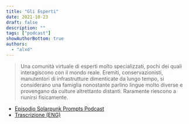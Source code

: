 ```yaml
---
title: "Gli Esperti"
date: 2021-10-23
draft: false
description: ""
tags: ["podcast"]
showAuthorBottom: true
authors:
  - "alxd"
---
```


> Una comunità virtuale di esperti molto specializzati, pochi dei quali interagiscono con il mondo reale. Eremiti, conservazionisti, manutentori di infrastrutture dimenticate da lungo tempo, si considerano una famiglia nonostante parlino lingue molto diverse e provengano da culture altrettanto distanti. Raramente riescono a riunirsi fisicamente.

- [Episodio Solarpunk Prompts Podcast](https://podcast.tomasino.org/@SolarpunkPrompts/episodes/the-experts)
- [Trascrizione (ENG)](https://wiki.tomasino.org/writing/Solarpunk-Prompts---The-Experts)
